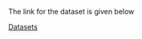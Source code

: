 The link for the dataset is given below



[Datasets ]([https://drive.google.com/file/d/1p5j0DnS0xu4PT1KdIXJVk9YaSfdc1Ar6/view?usp=sharing](https://drive.google.com/drive/folders/1SHajuEbpEowNCUw7w298ndVH6IPQpzeA?usp=sharing)https://drive.google.com/drive/folders/1SHajuEbpEowNCUw7w298ndVH6IPQpzeA?usp=sharing)
